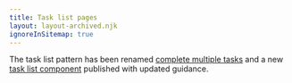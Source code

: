 ```yaml
---
title: Task list pages
layout: layout-archived.njk
ignoreInSitemap: true
---
```


The task list pattern has been renamed [complete multiple tasks](/patterns/complete-multiple-tasks/) and a new [task list component](/patterns/equality-information/) published with updated guidance.
